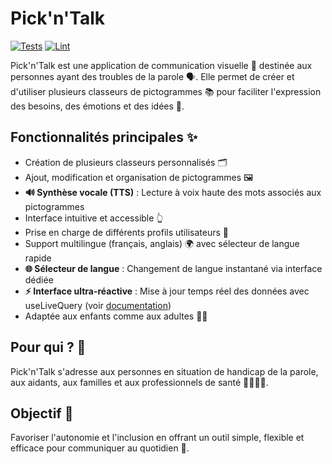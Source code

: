 # Pick'n'Talk

[![Tests](https://github.com/socle-commun/pwa-pick-n-talk/actions/workflows/test.yml/badge.svg)](https://github.com/socle-commun/pwa-pick-n-talk/actions/workflows/test.yml)
[![Lint](https://github.com/socle-commun/pwa-pick-n-talk/actions/workflows/lint.yml/badge.svg)](https://github.com/socle-commun/pwa-pick-n-talk/actions/workflows/lint.yml)

Pick'n'Talk est une application de communication visuelle 📱 destinée aux personnes ayant des troubles de la parole 🗣️. Elle permet de créer et d'utiliser plusieurs classeurs de pictogrammes 📚 pour faciliter l'expression des besoins, des émotions et des idées 💬.

## Fonctionnalités principales ✨

- Création de plusieurs classeurs personnalisés 🗂️
- Ajout, modification et organisation de pictogrammes 🖼️
- **🔊 Synthèse vocale (TTS)** : Lecture à voix haute des mots associés aux pictogrammes
- Interface intuitive et accessible 👆
- Prise en charge de différents profils utilisateurs 👤
- Support multilingue (français, anglais) 🌍 avec sélecteur de langue rapide
- **🌐 Sélecteur de langue** : Changement de langue instantané via interface dédiée
- **⚡ Interface ultra-réactive** : Mise à jour temps réel des données avec useLiveQuery (voir [documentation](docs/architecture-reactive.md))
- Adaptée aux enfants comme aux adultes 👶👵

## Pour qui ? 🤔

Pick'n'Talk s'adresse aux personnes en situation de handicap de la parole, aux aidants, aux familles et aux professionnels de santé 👨‍⚕️👩‍🏫.

## Objectif 🎯

Favoriser l'autonomie et l'inclusion en offrant un outil simple, flexible et efficace pour communiquer au quotidien 🤝.


